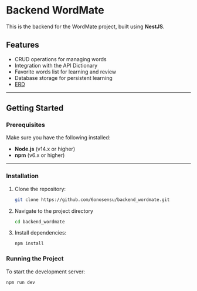 # Backend WordMate

This is the backend for the WordMate project, built using **NestJS**.

## Features
- CRUD operations for managing words
- Integration with the API Dictionary
- Favorite words list for learning and review
- Database storage for persistent learning
- [ERD]([https://lucid.app/lucidchart/6846e91e-0b9b-4efc-a43c-cb16090e2c99/edit?viewport_loc=-1423%2C-113%2C1796%2C1406%2C0_0&invitationId=inv_99a92884-528e-4544-aeef-71d0335c9ce9])

---

## Getting Started

### Prerequisites
Make sure you have the following installed:
- **Node.js** (v14.x or higher)
- **npm** (v6.x or higher)

---

### Installation
1. Clone the repository:
   ```bash
   git clone https://github.com/6onosensu/backend_wordmate.git
   ```
   
2. Navigate to the project directory
   ```bash
   cd backend_wordmate
   ```
   
3. Install dependencies:
   ```bash
   npm install
   ```

### Running the Project
To start the development server:
   ```bash
   npm run dev
   ```
   
